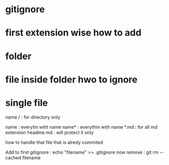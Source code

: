 # gitignore


# first extension wise how to  add  
# folder 
# file inside folder hwo to ignore 
# single file 
name /  : for directory only

name : everytin wiht name
name* : everythin with name
  *.md : for all md extension 
!readme.md   : will protect it only 



how to handle that file that is alredy commited 

Add to first gitignore   : echo "filename" >> .gitignore
now remove : git rm --cached filename